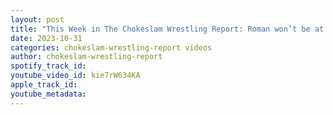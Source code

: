 ```yaml
---
layout: post
title: "This Week in The Chokeslam Wrestling Report: Roman won’t be at Survivor Series #shorts #wwewrestler"
date: 2023-10-31
categories: chokeslam-wrestling-report videos
author: chokeslam-wrestling-report
spotify_track_id: 
youtube_video_id: kie7rW634KA
apple_track_id: 
youtube_metadata: 
---
```

